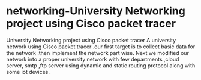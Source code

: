 # networking-University Networking project using Cisco packet tracer
University Networking project using Cisco packet tracer
A university network using Cisco packet tracer .our
first target is to collect basic data for the network .then implement the network part wise. Next we modified our network into
a proper university network with few departments ,cloud server, smtp ,ftp
server using dynamic and static routing protocol along with some iot devices.
